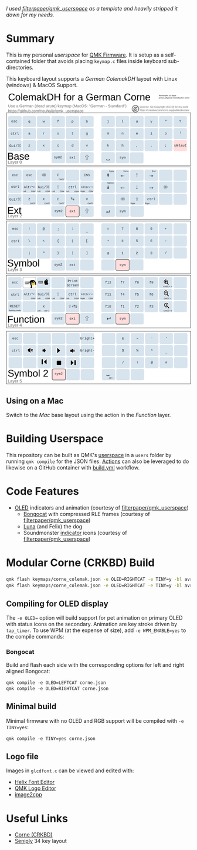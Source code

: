 _I used [filterpaper/qmk_userspace](https://github.com/filterpaper/qmk_userspace) as a template and heavily stripped it down for my needs._

# Summary
This is my personal *userspace* for [QMK Firmware](https://github.com/qmk/qmk_firmware). It is setup as a self-contained folder that avoids placing `keymap.c` files inside keyboard sub-directories.

This keyboard layout supports a *German* *ColemakDH* layout with Linux (windows) & MacOS Support.

![Layout](doc/corne_colemak.png)

## Using on a Mac
Switch to the *Mac* base layout using the action in the *Function* layer.

# Building Userspace
This repository can be built as QMK's [userspace](https://docs.qmk.fm/#/feature_userspace) in a `users` folder by running `qmk compile` for the JSON files. [Actions](https://docs.github.com/en/actions) can also be leveraged to do likewise on a GitHub container with [build.yml](.github/workflows/build.yml) workflow.

# Code Features
* [OLED](oled/) indicators and animation (courtesy of [filterpaper/qmk_userspace](https://github.com/filterpaper/qmk_userspace))
  * [Bongocat](oled/oled-bongocat.c) with compressed RLE frames (courtesy of [filterpaper/qmk_userspace](https://github.com/filterpaper/qmk_userspace))
  * [Luna](oled/oled-luna.c) (and Felix) the dog
  * Soundmonster [indicator](oled/oled-icons.c) icons (courtesy of [filterpaper/qmk_userspace](https://github.com/filterpaper/qmk_userspace))

# Modular Corne (CRKBD) Build
```sh
qmk flash keymaps/corne_colemak.json -e OLED=RIGHTCAT -e TINY=y -bl avrdude-split-left
qmk flash keymaps/corne_colemak.json -e OLED=RIGHTCAT -e TINY=y -bl avrdude-split-right
```

## Compiling for OLED display
The `-e OLED=` option will build support for pet animation on primary OLED with status icons on the secondary. Animation are key stroke driven by `tap_timer`. To use WPM (at the expense of size), add `-e WPM_ENABLE=yes` to the compile commands:
### Bongocat
Build and flash each side with the corresponding options for left and right aligned Bongocat:
```
qmk compile -e OLED=LEFTCAT corne.json
qmk compile -e OLED=RIGHTCAT corne.json
```

## Minimal build
Minimal firmware with no OLED and RGB support will be compiled with `-e TINY=yes`:
```
qmk compile -e TINY=yes corne.json
```

## Logo file
Images in `glcdfont.c` can be viewed and edited with:
* [Helix Font Editor](https://helixfonteditor.netlify.app/)
* [QMK Logo Editor](https://joric.github.io/qle/)
* [image2cpp](https://javl.github.io/image2cpp/)


# Useful Links
* [Corne (CRKBD)](https://github.com/qmk/qmk_firmware/tree/master/keyboards/crkbd/rev1)
* [Seniply](https://stevep99.github.io/seniply/) 34 key layout
